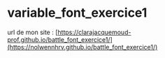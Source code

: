 # variable_font_exercice1

url de mon site :
[https://clarajacquemoud-prof.github.io/battle_font_exercice1/](https://nolwennhrv.github.io/battle_font_exercice1/)
